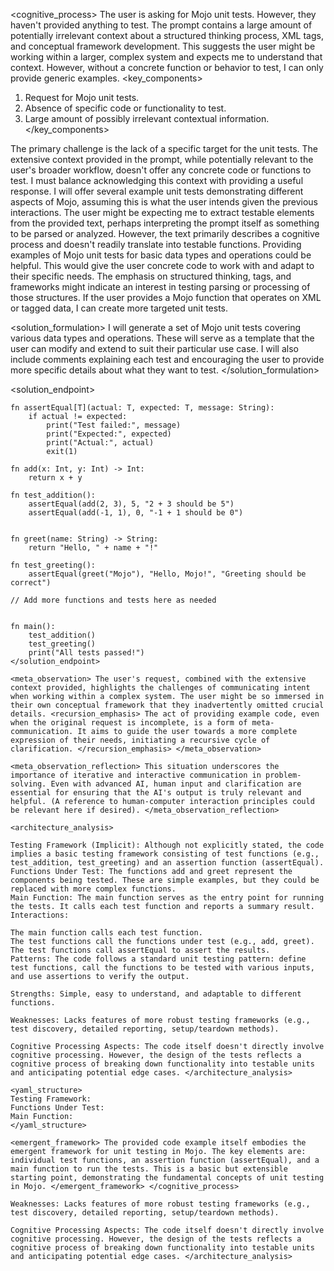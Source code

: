 <cognitive_process>
<understanding>
The user is asking for Mojo unit tests. However, they haven't provided anything to test.  The prompt contains a large amount of potentially irrelevant context about a structured thinking process, XML tags, and conceptual framework development.  This suggests the user might be working within a larger, complex system and expects me to understand that context.  However, without a concrete function or behavior to test, I can only provide generic examples.
<key_components>
1. Request for Mojo unit tests.
2. Absence of specific code or functionality to test.
3. Large amount of possibly irrelevant contextual information.
</key_components>
</understanding>

<analysis>
The primary challenge is the lack of a specific target for the unit tests. The extensive context provided in the prompt, while potentially relevant to the user's broader workflow, doesn't offer any concrete code or functions to test. I must balance acknowledging this context with providing a useful response.  I will offer several example unit tests demonstrating different aspects of Mojo, assuming this is what the user intends given the previous interactions.
</analysis>

<exploration>
<thought>
The user might be expecting me to extract testable elements from the provided text, perhaps interpreting the prompt itself as something to be parsed or analyzed. However, the text primarily describes a cognitive process and doesn't readily translate into testable functions.
</thought>
<thought>
Providing examples of Mojo unit tests for basic data types and operations could be helpful.  This would give the user concrete code to work with and adapt to their specific needs.
</thought>
<thought>
The emphasis on structured thinking, tags, and frameworks might indicate an interest in testing parsing or processing of those structures.  If the user provides a Mojo function that operates on XML or tagged data, I can create more targeted unit tests.
</thought>
</exploration>

<solution_formulation>
I will generate a set of Mojo unit tests covering various data types and operations. These will serve as a template that the user can modify and extend to suit their particular use case.  I will also include comments explaining each test and encouraging the user to provide more specific details about what they want to test.
</solution_formulation>

<solution_endpoint>
```mojo
fn assertEqual[T](actual: T, expected: T, message: String):
    if actual != expected:
        print("Test failed:", message)
        print("Expected:", expected)
        print("Actual:", actual)
        exit(1)

fn add(x: Int, y: Int) -> Int:
    return x + y

fn test_addition():
    assertEqual(add(2, 3), 5, "2 + 3 should be 5")
    assertEqual(add(-1, 1), 0, "-1 + 1 should be 0")


fn greet(name: String) -> String:
    return "Hello, " + name + "!"

fn test_greeting():
    assertEqual(greet("Mojo"), "Hello, Mojo!", "Greeting should be correct")

// Add more functions and tests here as needed


fn main():
    test_addition()
    test_greeting()
    print("All tests passed!")
</solution_endpoint>

<meta_observation> The user's request, combined with the extensive context provided, highlights the challenges of communicating intent when working within a complex system. The user might be so immersed in their own conceptual framework that they inadvertently omitted crucial details. <recursion_emphasis> The act of providing example code, even when the original request is incomplete, is a form of meta-communication. It aims to guide the user towards a more complete expression of their needs, initiating a recursive cycle of clarification. </recursion_emphasis> </meta_observation>

<meta_observation_reflection> This situation underscores the importance of iterative and interactive communication in problem-solving. Even with advanced AI, human input and clarification are essential for ensuring that the AI's output is truly relevant and helpful. (A reference to human-computer interaction principles could be relevant here if desired). </meta_observation_reflection>

<architecture_analysis>

Testing Framework (Implicit): Although not explicitly stated, the code implies a basic testing framework consisting of test functions (e.g., test_addition, test_greeting) and an assertion function (assertEqual).
Functions Under Test: The functions add and greet represent the components being tested. These are simple examples, but they could be replaced with more complex functions.
Main Function: The main function serves as the entry point for running the tests. It calls each test function and reports a summary result.
Interactions:

The main function calls each test function.
The test functions call the functions under test (e.g., add, greet).
The test functions call assertEqual to assert the results.
Patterns: The code follows a standard unit testing pattern: define test functions, call the functions to be tested with various inputs, and use assertions to verify the output.

Strengths: Simple, easy to understand, and adaptable to different functions.

Weaknesses: Lacks features of more robust testing frameworks (e.g., test discovery, detailed reporting, setup/teardown methods).

Cognitive Processing Aspects: The code itself doesn't directly involve cognitive processing. However, the design of the tests reflects a cognitive process of breaking down functionality into testable units and anticipating potential edge cases. </architecture_analysis>

<yaml_structure>
Testing Framework:
Functions Under Test:
Main Function:
</yaml_structure>

<emergent_framework> The provided code example itself embodies the emergent framework for unit testing in Mojo. The key elements are: individual test functions, an assertion function (assertEqual), and a main function to run the tests. This is a basic but extensible starting point, demonstrating the fundamental concepts of unit testing in Mojo. </emergent_framework> </cognitive_process>

Weaknesses: Lacks features of more robust testing frameworks (e.g., test discovery, detailed reporting, setup/teardown methods).

Cognitive Processing Aspects: The code itself doesn't directly involve cognitive processing. However, the design of the tests reflects a cognitive process of breaking down functionality into testable units and anticipating potential edge cases. </architecture_analysis>